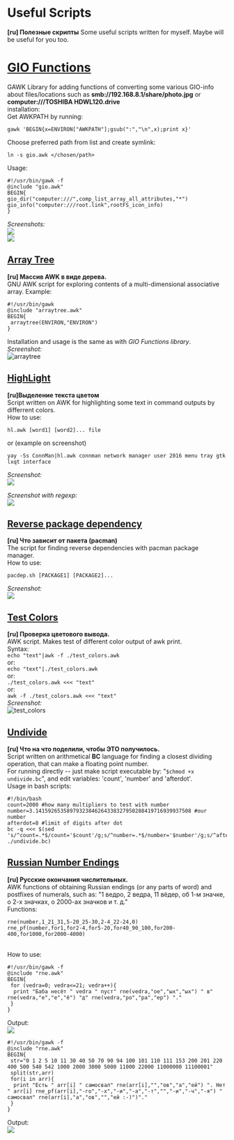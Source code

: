 # Useful Scripts
**[ru] Полезные скрипты**
Some useful scripts written for myself. Maybe will be useful for you too.

# [GIO Functions](gio.awk)
GAWK Library for adding functions of converting some various GIO-info about files/locations such as **smb://192.168.8.1/share/photo.jpg** or **computer:///TOSHIBA HDWL120.drive**<br>
installation:<br>
Get AWKPATH by running:
```
gawk 'BEGIN{x=ENVIRON["AWKPATH"];gsub(":","\n",x);print x}'
```
Choose preferred path from list and create symlink:
```
ln -s gio.awk </chosen/path>
```
Usage:
```
#!/usr/bin/gawk -f
@include "gio.awk"
BEGIN{
gio_dir("computer:///",comp_list_array_all_attributes,"*")
gio_info("computer:///root.link",rootFS_icon_info)
}
```
*Screenshots:*<br>
![](gio_info.png)<br>
![](gio_dir.png)

## [Array Tree](arraytree.awk)
**[ru] Массив AWK в виде дерева.**<br>
GNU AWK script for exploring contents of a multi-dimensional associative array. Example:
```
#!/usr/bin/gawk
@include "arraytree.awk"
BEGIN{
 arraytree(ENVIRON,"ENVIRON")
}
```
Installation and usage is the same as with *GIO Functions library*.
*Screenshot:*<br>
![arraytree](arraytree.png)

## [HighLight](hl.awk)
**[ru]Выделение текста цветом**<br>
Script written on AWK for highlighting some text in command outputs by differrent colors.<br>
How to use:
```
hl.awk [word1] [word2]... file
```
or (example on screenshot)
```
yay -Ss ConnMan|hl.awk connman network manager user 2016 menu tray gtk lxqt interface
```
*Screenshot:*<br>
![](hl.png)<p>
*Screenshot with regexp:*<br>
![](hl_regexp.png)

## [Reverse package dependency](pacdep.sh)
**[ru] Что зависит от пакета (pacman)**<br>
The script for finding reverse dependencies with pacman package manager.<br>
How to use:
```
pacdep.sh [PACKAGE1] [PACKAGE2]...
```

*Screenshot:*<br>
![](pacdep.png)

## [Test Colors](test_colors.awk "test_colors.awk")
**[ru] Проверка цветового вывода.**<br>
AWK script. Makes test of different color output of awk print.<br>
Syntax:<br>
`echo "text"|awk -f ./test_colors.awk`<br>
or:<br>
`echo "text"|./test_colors.awk`<br>
or:<br>
`./test_colors.awk <<< "text"`<br>
or:<br>
`awk -f ./test_colors.awk <<< "text"`<br>
*Screenshot:*<br>
![test_colors](test_colors.gif)<br>

## [Undivide](undivide.bc)
**[ru] Что на что поделили, чтобы ЭТО получилось.**<br>
Script written on arithmetical **BC** language for finding a closest dividing operation, that can make a floating point number.<br>For running directly -- just make script executable by: "`$chmod +x undivide.bc`", and edit variables: 'count', 'number' and 'afterdot'.<br>Usage in bash scripts:
```
#!/bin/bash
count=2000 #how many multipliers to test with number
number=3.14159265358979323846264338327950288419716939937508 #our number
afterdot=8 #limit of digits after dot
bc -q <<< $(sed 's/^count=.*$/count='$count'/g;s/^number=.*$/number='$number'/g;s/^afterdot=.*$/afterdot='$afterdot'/g;' ./undivide.bc)
```

## [Russian Number Endings](rne.awk)
**[ru] Русские окончания числительных.**<br>
AWK functions of obtaining Russian endings (or any parts of word) and postfixes of numerals, such as: "1 ведро, 2 ведра, 11 вёдер, об 1-м значке, о 2-х значках, о 2000-ах значков и т. д." <br>Functions:
```
rne(number,1_21_31,5-20_25-30,2-4_22-24,0)
rne_pf(number,for1,for2-4,for5-20,for40_90_100,for200-400,for1000,for2000-4000)
```
<br> How to use:
```
#!/usr/bin/gawk -f
@include "rne.awk"
BEGIN{
 for (vedra=0; vedra<=21; vedra++){
  print "Баба несёт " vedra " пуст" rne(vedra,"ое","ых","ых") " в" rne(vedra,"е","е","ё") "д" rne(vedra,"ро","ра","ер") "."
 }
}
```
Output:<br>
![](baba_vedra.png)<br>
```
#!/usr/bin/gawk -f
@include "rne.awk"
BEGIN{
 str="0 1 2 5 10 11 30 40 50 70 90 94 100 101 110 111 153 200 201 220 400 500 540 542 1000 2000 3000 5000 11000 22000 11000000 11100001"
 split(str,arr)
 for(i in arr){
  print "Есть " arr[i] " самосвал" rne(arr[i],"","ов","а","ей") ". Нет " arr[i] rne_pf(arr[i],"-го","-х","-и","-а","-т","","-и","-ч","-я") " самосвал" rne(arr[i],"а","ов","","ей :-)")"."
 }
}
```
Output:<br>
![](samosvaley.png)
